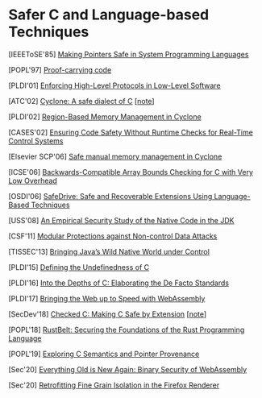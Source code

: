 # Safer C and Language-based Techniques

[IEEEToSE'85] [Making Pointers Safe in System Programming
Languages](https://ieeexplore-ieee-org.ezp.lib.rochester.edu/stamp/stamp.jsp?tp=&arnumber=1701901)

[POPL'97] [Proof-carrying
code](http://www.cs.jhu.edu/~fabian/courses/CS600.624/proof-carrying-code.pdf)

[PLDI'01] [Enforcing High-Level Protocols in Low-Level
Software](https://www.microsoft.com/en-us/research/wp-content/uploads/2001/05/pldi01.pdf)

[ATC'02] [Cyclone: A safe dialect of
C](http://trevorjim.com/papers/usenix2002.pdf)
[[note](../notes/mem_safety/pl/cyclone.md)]

[PLDI'02] [Region-Based Memory Management in
Cyclone](https://www.cs.umd.edu/projects/cyclone/papers/cyclone-regions.pdf)

[CASES'02] [Ensuring Code Safety Without Runtime Checks for Real-Time Control
Systems](https://llvm.org/pubs/2002-08-08-CASES02-ControlC.pdf)

[Elsevier SCP'06] [Safe manual memory management in
Cyclone](https://reader.elsevier.com/reader/sd/pii/S0167642306000785?token=50E40602712027DF44A72D4207EECF49F411C516D3C9A952ED2E8DC5A2ACC14EC4B3B614B6BFC859FA91124BF1203DD5)

[ICSE'06] [Backwards-Compatible Array Bounds Checking for C with Very Low
Overhead](http://llvm.org/pubs/2006-05-24-SAFECode-BoundsCheck.pdf)

[OSDI'06] [SafeDrive: Safe and Recoverable Extensions Using Language-Based
Techniques](https://www.usenix.org/legacy/event/osdi06/tech/full_papers/zhou/zhou.pdf)

[USS'08] [An Empirical Security Study of the Native Code in the
JDK](https://www.usenix.org/legacy/event/sec08/tech/full_papers/tan_g/tan_g.pdf)

[CSF'11] [Modular Protections against Non-control Data
Attacks](https://www.cs.princeton.edu/~dpw/papers/yarra-csf11.pdf)

[TISSEC'13] [Bringing Java’s Wild Native World under
Control](http://delivery.acm.org/10.1145/2540000/2535505/a9-sun.pdf?ip=66.24.201.76&id=2535505&acc=ACTIVE%20SERVICE&key=7777116298C9657D%2EDC6AD36C640314EC%2E6B689847FE614015%2E4D4702B0C3E38B35&__acm__=1556129280_0a5924a20764886e4b39ea8c83eacdd9)

[PLDI'15] [Defining the Undefinedness of
C](http://fsl.cs.illinois.edu/FSL/papers/2015/hathhorn-ellison-rosu-2015-pldi/hathhorn-ellison-rosu-2015-pldi-public.pdf)

[PLDI'16] [Into the Depths of C: Elaborating the De Facto
Standards](https://www.cl.cam.ac.uk/research/security/ctsrd/pdfs/201606-pldi2016-clanguage.pdf)

[PLDI'17] [Bringing the Web up to Speed with
WebAssembly](https://people.mpi-sws.org/~rossberg/papers/Haas,%20Rossberg,%20Schuff,%20Titzer,%20Gohman,%20Wagner,%20Zakai,%20Bastien,%20Holman%20-%20Bringing%20the%20Web%20up%20to%20Speed%20with%20WebAssembly.pdf)

[SecDev'18] [Checked C: Making C Safe by
Extension](https://www.microsoft.com/en-us/research/uploads/prod/2018/09/checkedc-secdev2018-preprint.pdf)
[[note](../notes/mem_safety/pl/checkedc.md)]

[POPL'18] [RustBelt: Securing the Foundations of the Rust Programming
Language](https://plv.mpi-sws.org/rustbelt/popl18/paper.pdf)

[POPL'19] [Exploring C Semantics and Pointer
Provenance](https://www.cl.cam.ac.uk/~km569/exploring_provenance.pdf)

[Sec'20] [Everything Old is New Again: Binary Security of
WebAssembly](https://www.usenix.org/conference/usenixsecurity20/presentation/lehmann)

[Sec'20] [Retrofitting Fine Grain Isolation in the Firefox
Renderer](https://cseweb.ucsd.edu/~dstefan/pubs/narayan:2020:rlbox.pdf)
